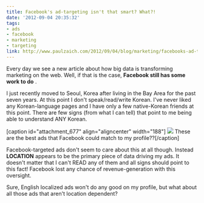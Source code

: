 ```yaml
---
title: Facebook's ad-targeting isn't that smart? What?!
date: '2012-09-04 20:35:32'
tags:
- ads
- facebook
- marketing
- targeting
link: http://www.paulzaich.com/2012/09/04/blog/marketing/facebooks-ad-targeting-isnt-that-smart-what/
---
```


Every day we see a new article about how big data is transforming marketing on the web. Well, if that is the case, 
**Facebook still has some work to do**
. 

I just recently moved to Seoul, Korea after living in the Bay Area for the past seven years. At this point I don't speak/read/write Korean. I've never liked any Korean-language pages and I have only a few native-Korean friends at this point. There are few signs (from what I can tell) that point to me being able to understand ANY Korean.

[caption id="attachment_677" align="aligncenter" width="188"]
![](http://www.paulzaich.com/wp-content/uploads/2012/09/Screen-Shot-2012-09-05-at-12.23.06-PM-188x560.png) These are the best ads that Facebook could match to my profile??[/caption]

Facebook-targeted ads don't seem to care about this at all though. Instead 
**LOCATION**
 appears to be the primary piece of data driving my ads. It doesn't matter that I can't READ any of them and all signs should point to this fact! Facebook lost any chance of revenue-generation with this oversight.

Sure, English localized ads won't do any good on my profile, but what about all those ads that aren't location dependent?
